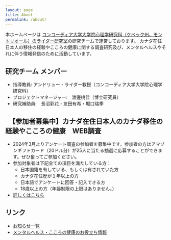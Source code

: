 ```yaml
---
layout: page
title: About
permalink: /about/
---
```


本ホームページは [コンコーディア大学大学院心理学研究科（ケベック州、モントリオール）のライダー研究室](https://culturalclinicalpsych.org/andrew-ryder/)の研究チームで運営しております。
カナダ在住日本人の移住の経験やこころの健康に関する調査研究及び、メンタルヘルスやそれに伴う情報発信のために活動しています。

## 研究チーム メンバー
- 指導教員: アンドリュー・ライダー教授（コンコーディア大学大学院心理学研究科）
- プロジェクトマネージャー:　渡邊桃佳（博士研究員）
- 研究補助員:　長沼彩花・友田有希・堀口瑞季

## 　【参加者募集中】カナダ在住日本人のカナダ移住の経験やこころの健康　WEB調査
- 2024年3月よりアンケート調査の参加者を募集中です。参加者の方はアマゾンギフトカード（20ドル分）が25人に当たる抽選に応募することができます。ぜひ奮ってご参加ください。
- 参加対象者は下記全ての項目を満たしている方：
  - 日本国籍を有している、もしくは有されていた方
  - カナダ在住歴が１年以上の方
  - 日本語でアンケートに回答・記入できる方
  - 18歳以上の方（年齢制限の上限はありません。）
- [詳しくはこちら](https://acculturationproject.github.io/misc/2024/02/19/websurvey_page.html)

## リンク
- [お知らせ一覧](https://acculturationproject.github.io/)
- [メンタルヘルス・こころの健康のお役立ち情報](https://acculturationproject.github.io/misc/2024/02/19/mentalhealthinfo_page.html)


[jekyll-organization]: https://github.com/jekyll
